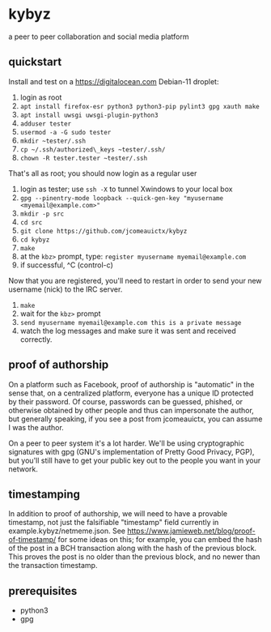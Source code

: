 # kybyz
a peer to peer collaboration and social media platform

## quickstart
Install and test on a <https://digitalocean.com> Debian-11 droplet:
1. login as root
2. `apt install firefox-esr python3 python3-pip pylint3 gpg xauth make`
3. `apt install uwsgi uwsgi-plugin-python3`
4. `adduser tester`
5. `usermod -a -G sudo tester`
6. `mkdir ~tester/.ssh`
7. `cp ~/.ssh/authorized\_keys ~tester/.ssh/`
8. `chown -R tester.tester ~tester/.ssh`

That's all as root; you should now login as a regular user

1. login as tester; use `ssh -X` to tunnel Xwindows to your local box
2. `gpg --pinentry-mode loopback --quick-gen-key "myusername <myemail@example.com>"`
3. `mkdir -p src`
4. `cd src`
5. `git clone https://github.com/jcomeauictx/kybyz`
6. `cd kybyz`
7. `make`
8. at the `kbz>` prompt, type: `register myusername myemail@example.com`
9. if successful, ^C (control-c)

Now that you are registered, you'll need to restart in order to send your new
username (nick) to the IRC server.

1. `make`
2. wait for the `kbz>` prompt
3. `send myusername myemail@example.com this is a private message`
4. watch the log messages and make sure it was sent and received correctly.

## proof of authorship

On a platform such as Facebook, proof of authorship is "automatic" in the sense
that, on a centralized platform, everyone has a unique ID protected by their
password. Of course, passwords can be guessed, phished, or otherwise obtained
by other people and thus can impersonate the author, but generally speaking,
if you see a post from jcomeauictx, you can assume I was the author.

On a peer to peer system it's a lot harder. We'll be using cryptographic
signatures with gpg (GNU's implementation of Pretty Good Privacy, PGP), but
you'll still have to get your public key out to the people you want in your
network.

## timestamping

In addition to proof of authorship, we will need to have a provable timestamp,
not just the falsifiable "timestamp" field currently in
example.kybyz/netmeme.json. See
<https://www.jamieweb.net/blog/proof-of-timestamp/> for some ideas on this; for
example, you can embed the hash of the post in a BCH transaction along with
the hash of the previous block. This proves the post is no older than the
previous block, and no newer than the transaction timestamp.

## prerequisites

* python3
* gpg
